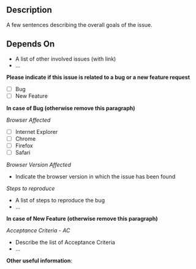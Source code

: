 ## Description
A few sentences describing the overall goals of the issue.

## Depends On
 - A list of other involved issues (with link)
 - ...

**Please indicate if this issue is related to a bug or a new feature request**
- [ ] Bug
- [ ] New Feature

**In case of Bug (otherwise remove this paragraph)**

*Browser Affected*

- [ ] Internet Explorer
- [ ] Chrome
- [ ] Firefox
- [ ] Safari

*Browser Version Affected*

- Indicate the browser version in which the issue has been found

*Steps to reproduce*

- A list of steps to reproduce the bug
- ...

**In case of New Feature (otherwise remove this paragraph)**

*Acceptance Criteria - AC*

- Describe the list of Acceptance Criteria
- ...

**Other useful information**:
